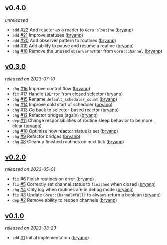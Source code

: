 ## v0.4.0

*unreleased*

  * `add` [#22](https://github.com/bryanp/goru/pull/22) Add reactor as a reader to `Goru::Routine` ([bryanp](https://github.com/bryanp))
  * `add` [#21](https://github.com/bryanp/goru/pull/21) Improve statuses ([bryanp](https://github.com/bryanp))
  * `add` [#20](https://github.com/bryanp/goru/pull/20) Add observer pattern to routines ([bryanp](https://github.com/bryanp))
  * `add` [#19](https://github.com/bryanp/goru/pull/19) Add ability to pause and resume a routine ([bryanp](https://github.com/bryanp))
  * `chg` [#18](https://github.com/bryanp/goru/pull/18) Remove the unused `observer` writer from `Goru::Channel` ([bryanp](https://github.com/bryanp))

## [v0.3.0](https://github.com/bryanp/goru/releases/tag/v0.3.0)

*released on 2023-07-10*

  * `chg` [#16](https://github.com/bryanp/goru/pull/16) Improve control flow ([bryanp](https://github.com/bryanp))
  * `fix` [#17](https://github.com/bryanp/goru/pull/17) Handle `IOError` from closed selector ([bryanp](https://github.com/bryanp))
  * `chg` [#15](https://github.com/bryanp/goru/pull/15) Rename `default_scheduler_count` ([bryanp](https://github.com/bryanp))
  * `chg` [#14](https://github.com/bryanp/goru/pull/14) Improve cold start of scheduler ([bryanp](https://github.com/bryanp))
  * `chg` [#13](https://github.com/bryanp/goru/pull/13) Go back to selector-based reactor ([bryanp](https://github.com/bryanp))
  * `chg` [#12](https://github.com/bryanp/goru/pull/12) Refactor bridges (again) ([bryanp](https://github.com/bryanp))
  * `dep` [#11](https://github.com/bryanp/goru/pull/11) Change responsibilities of routine sleep behavior to be more clear ([bryanp](https://github.com/bryanp))
  * `chg` [#10](https://github.com/bryanp/goru/pull/10) Optimize how reactor status is set ([bryanp](https://github.com/bryanp))
  * `chg` [#9](https://github.com/bryanp/goru/pull/9) Refactor bridges ([bryanp](https://github.com/bryanp))
  * `chg` [#8](https://github.com/bryanp/goru/pull/8) Cleanup finished routines on next tick ([bryanp](https://github.com/bryanp))

## [v0.2.0](https://github.com/bryanp/goru/releases/tag/v0.2.0)

*released on 2023-05-01*

  * `fix` [#6](https://github.com/bryanp/goru/pull/6) Finish routines on error ([bryanp](https://github.com/bryanp))
  * `fix` [#5](https://github.com/bryanp/goru/pull/5) Correctly set channel status to `finished` when closed ([bryanp](https://github.com/bryanp))
  * `chg` [#4](https://github.com/bryanp/goru/pull/4) Only log when routines are in debug mode ([bryanp](https://github.com/bryanp))
  * `fix` [#3](https://github.com/bryanp/goru/pull/3) Update `Goru::Channel#full?` to always return a boolean ([bryanp](https://github.com/bryanp))
  * `dep` [#2](https://github.com/bryanp/goru/pull/2) Remove ability to reopen channels ([bryanp](https://github.com/bryanp))

## [v0.1.0](https://github.com/bryanp/goru/releases/tag/v0.1.0)

*released on 2023-03-29*

  * `add` [#1](https://github.com/bryanp/featuring) Initial implementation ([bryanp](https://github.com/bryanp))


